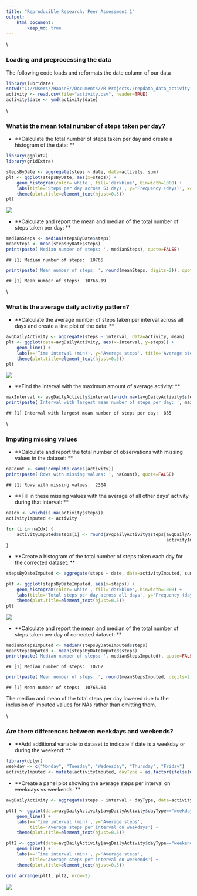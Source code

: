 ```yaml
---
title: "Reproducible Research: Peer Assessment 1"
output: 
    html_document:
        keep_md: true
---
```




\  

### Loading and preprocessing the data
The following code loads and reformats the date column of our data

```r
library(lubridate)
setwd("C://Users//HaaseE//Documents//R Projects//repdata_data_activity")
activity <- read.csv(file="activity.csv", header=TRUE)
activity$date <- ymd(activity$date)
```


\  

### What is the mean total number of steps taken per day?  

- **Calculate the total number of steps taken per day and create a histogram of the data: **

```r
library(ggplot2)
library(gridExtra)

stepsByDate <- aggregate(steps ~ date, data=activity, sum)
plt <- ggplot(stepsByDate, aes(x=steps)) + 
    geom_histogram(color='white', fill='darkblue', binwidth=1000) +
    labs(title='Steps per day across 53 days', y='Frequency (days)', x='Total steps') +
    theme(plot.title=element_text(hjust=0.5))
plt
```

![](PA1_template_files/figure-html/dailySteps-1.png)<!-- -->

- **Calculate and report the mean and median of the total number of steps taken per day: **

```r
medianSteps <- median(stepsByDate$steps)
meanSteps <- mean(stepsByDate$steps)
print(paste('Median number of steps: ', medianSteps), quote=FALSE)
```

```
## [1] Median number of steps:  10765
```

```r
print(paste('Mean number of steps: ', round(meanSteps, digits=2)), quote=FALSE)
```

```
## [1] Mean number of steps:  10766.19
```

\  

### What is the average daily activity pattern?

- **Calculate the average number of steps taken per interval across all days and create a line plot of the data: **

```r
avgDailyActivity <- aggregate(steps ~ interval, data=activity, mean)
plt <- ggplot(data=avgDailyActivity, aes(x=interval, y=steps)) + 
    geom_line() +
    labs(x='Time interval (min)', y='Average steps', title='Average steps per interval') +
    theme(plot.title=element_text(hjust=0.5))
plt
```

![](PA1_template_files/figure-html/avgDailyActivity-1.png)<!-- -->

- **Find the interval with the maximum amount of average activity: **

```r
maxInterval <- avgDailyActivity$interval[which.max(avgDailyActivity$steps)]
print(paste('Interval with largest mean number of steps per day: ', maxInterval), quote=FALSE)
```

```
## [1] Interval with largest mean number of steps per day:  835
```

\  

### Imputing missing values
- **Calculate and report the total number of observations with missing values in the dataset: **

```r
naCount <- sum(!complete.cases(activity))
print(paste('Rows with missing values: ', naCount), quote=FALSE)
```

```
## [1] Rows with missing values:  2304
```

- **Fill in these missing values with the average of all other days' activity during that interval: **

```r
naIdx <- which(is.na(activity$steps))
activityImputed <- activity

for (i in naIdx) {
    activityImputed$steps[i] <- round(avgDailyActivity$steps[avgDailyActivity$interval == 
                                                             activityImputed$interval[i]])
}
```

- **Create a histogram of the total number of steps taken each day for the corrected dataset: **

```r
stepsByDateImputed <- aggregate(steps ~ date, data=activityImputed, sum)

plt <- ggplot(stepsByDateImputed, aes(x=steps)) + 
    geom_histogram(color='white', fill='darkblue', binwidth=1000) +
    labs(title='Total steps per day across all days', y='Frequency (days)', x='Total steps') +
    theme(plot.title=element_text(hjust=0.5))
plt
```

![](PA1_template_files/figure-html/plotImputed-1.png)<!-- -->

- **Calculate and report the mean and median of the total number of steps taken per day of corrected dataset: **

```r
medianStepsImputed <- median(stepsByDateImputed$steps)
meanStepsImputed <- mean(stepsByDateImputed$steps)
print(paste('Median number of steps: ', medianStepsImputed), quote=FALSE)
```

```
## [1] Median number of steps:  10762
```

```r
print(paste('Mean number of steps: ', round(meanStepsImputed, digits=2)), quote=FALSE)
```

```
## [1] Mean number of steps:  10765.64
```
The median and mean of the total steps per day lowered due to the inclusion of imputed values for NAs rather than omitting them.

\  

### Are there differences between weekdays and weekends?
- **Add additional variable to dataset to indicate if date is a weekday or during the weekend: **

```r
library(dplyr)
weekday <- c("Monday", "Tuesday", "Wednesday", "Thursday", "Friday")
activityImputed <- mutate(activityImputed, dayType = as.factor(ifelse(weekdays(date) %in% weekday, "weekday", "weekend")))
```

- **Create a panel plot showing the average steps per interval on weekdays vs weekends: **

```r
avgDailyActivity <- aggregate(steps ~ interval + dayType, data=activityImputed, mean)

plt1 <- ggplot(data=avgDailyActivity[avgDailyActivity$dayType=="weekday",], aes(x=interval, y=steps)) + 
    geom_line() +
    labs(x='Time interval (min)', y='Average steps', 
         title='Average steps per interval on weekdays') +
    theme(plot.title=element_text(hjust=0.5))

plt2 <- ggplot(data=avgDailyActivity[avgDailyActivity$dayType=="weekend",], aes(x=interval, y=steps)) + 
    geom_line() +
    labs(x='Time interval (min)', y='Average steps', 
         title='Average steps per interval on weekends') +
    theme(plot.title=element_text(hjust=0.5))

grid.arrange(plt1, plt2, nrow=2)
```

![](PA1_template_files/figure-html/dayTypeComparison-1.png)<!-- -->
